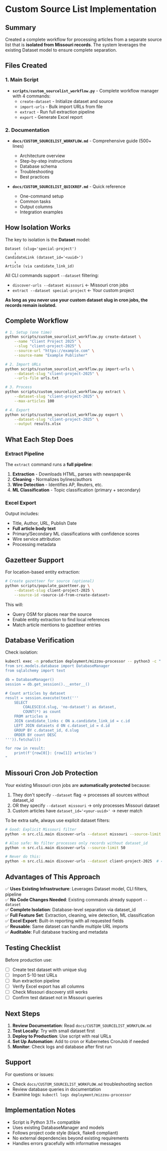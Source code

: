 # Custom Source List Implementation

## Summary

Created a complete workflow for processing articles from a separate source list that is **isolated from Missouri records**. The system leverages the existing Dataset model to ensure complete separation.

## Files Created

### 1. Main Script
- **`scripts/custom_sourcelist_workflow.py`** - Complete workflow manager with 4 commands:
  - `create-dataset` - Initialize dataset and source
  - `import-urls` - Bulk import URLs from file
  - `extract` - Run full extraction pipeline
  - `export` - Generate Excel report

### 2. Documentation
- **`docs/CUSTOM_SOURCELIST_WORKFLOW.md`** - Comprehensive guide (500+ lines)
  - Architecture overview
  - Step-by-step instructions
  - Database schema
  - Troubleshooting
  - Best practices
  
- **`docs/CUSTOM_SOURCELIST_QUICKREF.md`** - Quick reference
  - One-command setup
  - Common tasks
  - Output columns
  - Integration examples

## How Isolation Works

The key to isolation is the **Dataset** model:

```
Dataset (slug='special-project')
    ↓
CandidateLink (dataset_id='<uuid>')
    ↓
Article (via candidate_link_id)
```

All CLI commands support `--dataset` filtering:
- `discover-urls --dataset missouri` ← Missouri cron jobs
- `extract --dataset special-project` ← Your custom project

**As long as you never use your custom dataset slug in cron jobs, the records remain isolated.**

## Complete Workflow

```bash
# 1. Setup (one time)
python scripts/custom_sourcelist_workflow.py create-dataset \
    --name "Client Project 2025" \
    --slug "client-project-2025" \
    --source-url "https://example.com" \
    --source-name "Example Publisher"

# 2. Import URLs
python scripts/custom_sourcelist_workflow.py import-urls \
    --dataset-slug "client-project-2025" \
    --urls-file urls.txt

# 3. Process
python scripts/custom_sourcelist_workflow.py extract \
    --dataset-slug "client-project-2025" \
    --max-articles 100

# 4. Export
python scripts/custom_sourcelist_workflow.py export \
    --dataset-slug "client-project-2025" \
    --output results.xlsx
```

## What Each Step Does

### Extract Pipeline

The `extract` command runs a **full pipeline**:

1. **Extraction** - Downloads HTML, parses with newspaper4k
2. **Cleaning** - Normalizes bylines/authors  
3. **Wire Detection** - Identifies AP, Reuters, etc.
4. **ML Classification** - Topic classification (primary + secondary)

### Excel Export

Output includes:
- Title, Author, URL, Publish Date
- **Full article body text**
- Primary/Secondary ML classifications with confidence scores
- Wire service attribution
- Processing metadata

## Gazetteer Support

For location-based entity extraction:

```bash
# Create gazetteer for source (optional)
python scripts/populate_gazetteer.py \
    --dataset-slug client-project-2025 \
    --source-id <source-id-from-create-dataset>
```

This will:
- Query OSM for places near the source
- Enable entity extraction to find local references
- Match article mentions to gazetteer entries

## Database Verification

Check isolation:

```bash
kubectl exec -n production deployment/mizzou-processor -- python3 -c "
from src.models.database import DatabaseManager
from sqlalchemy import text

db = DatabaseManager()
session = db.get_session().__enter__()

# Count articles by dataset
result = session.execute(text('''
    SELECT 
        COALESCE(d.slug, 'no-dataset') as dataset,
        COUNT(*) as count
    FROM articles a
    JOIN candidate_links c ON a.candidate_link_id = c.id
    LEFT JOIN datasets d ON c.dataset_id = d.id
    GROUP BY c.dataset_id, d.slug
    ORDER BY count DESC
''')).fetchall()

for row in result:
    print(f'{row[0]}: {row[1]} articles')
"
```

## Missouri Cron Job Protection

Your existing Missouri cron jobs are **automatically protected** because:

1. They don't specify `--dataset` flag → processes all sources without dataset_id
2. OR they specify `--dataset missouri` → only processes Missouri dataset
3. Custom articles have `dataset_id='<your-uuid>'` → never match

To be extra safe, always use explicit dataset filters:

```bash
# Good: Explicit Missouri filter
python -m src.cli.main discover-urls --dataset missouri --source-limit 50

# Also safe: No filter processes only records without dataset_id
python -m src.cli.main discover-urls --source-limit 50

# Never do this:
python -m src.cli.main discover-urls --dataset client-project-2025  # ← Would process custom list
```

## Advantages of This Approach

✅ **Uses Existing Infrastructure**: Leverages Dataset model, CLI filters, pipeline  
✅ **No Code Changes Needed**: Existing commands already support `--dataset`  
✅ **Complete Isolation**: Database-level separation via dataset_id  
✅ **Full Feature Set**: Extraction, cleaning, wire detection, ML classification  
✅ **Excel Export**: Built-in reporting with all requested fields  
✅ **Reusable**: Same dataset can handle multiple URL imports  
✅ **Auditable**: Full database tracking and metadata  

## Testing Checklist

Before production use:

- [ ] Create test dataset with unique slug
- [ ] Import 5-10 test URLs
- [ ] Run extraction pipeline
- [ ] Verify Excel export has all columns
- [ ] Check Missouri discovery still works
- [ ] Confirm test dataset not in Missouri queries

## Next Steps

1. **Review Documentation**: Read `docs/CUSTOM_SOURCELIST_WORKFLOW.md`
2. **Test Locally**: Try with small dataset first
3. **Deploy to Production**: Use script with real URLs
4. **Set Up Automation**: Add to cron or Kubernetes CronJob if needed
5. **Monitor**: Check logs and database after first run

## Support

For questions or issues:
- Check `docs/CUSTOM_SOURCELIST_WORKFLOW.md` troubleshooting section
- Review database queries in documentation
- Examine logs: `kubectl logs deployment/mizzou-processor`

## Implementation Notes

- Script is Python 3.11+ compatible
- Uses existing DatabaseManager and models
- Follows project code style (black, flake8 compliant)
- No external dependencies beyond existing requirements
- Handles errors gracefully with informative messages
